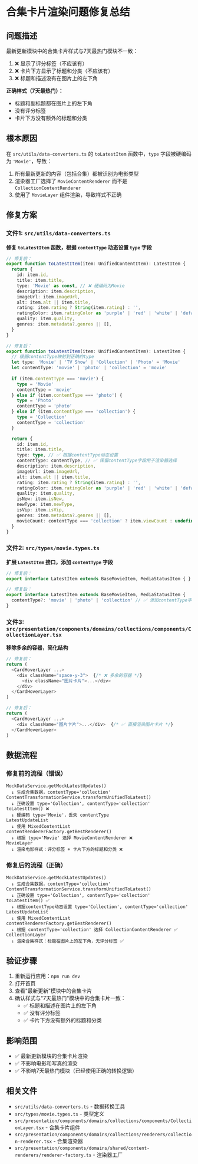 # 合集卡片渲染问题修复总结

## 问题描述
最新更新模块中的合集卡片样式与7天最热门模块不一致：
1. ❌ 显示了评分标签（不应该有）
2. ❌ 卡片下方显示了标题和分类（不应该有）
3. ❌ 标题和描述没有在图片上的左下角

**正确样式（7天最热门）：**
- 标题和副标题都在图片上的左下角
- 没有评分标签
- 卡片下方没有额外的标题和分类

## 根本原因
在 `src/utils/data-converters.ts` 的 `toLatestItem` 函数中，`type` 字段被硬编码为 `'Movie'`，导致：
1. 所有最新更新的内容（包括合集）都被识别为电影类型
2. 渲染器工厂选择了 `MovieContentRenderer` 而不是 `CollectionContentRenderer`
3. 使用了 `MovieLayer` 组件渲染，导致样式不正确

## 修复方案

### 文件1: `src/utils/data-converters.ts`
**修复 `toLatestItem` 函数，根据 `contentType` 动态设置 `type` 字段**

```typescript
// 修复前：
export function toLatestItem(item: UnifiedContentItem): LatestItem {
  return {
    id: item.id,
    title: item.title,
    type: 'Movie' as const, // ❌ 硬编码为Movie
    description: item.description,
    imageUrl: item.imageUrl,
    alt: item.alt || item.title,
    rating: item.rating ? String(item.rating) : '',
    ratingColor: item.ratingColor as 'purple' | 'red' | 'white' | 'default' | undefined,
    quality: item.quality,
    genres: item.metadata?.genres || [],
  }
}

// 修复后：
export function toLatestItem(item: UnifiedContentItem): LatestItem {
  // 根据contentType映射到正确的type
  let type: 'Movie' | 'TV Show' | 'Collection' | 'Photo' = 'Movie'
  let contentType: 'movie' | 'photo' | 'collection' = 'movie'
  
  if (item.contentType === 'movie') {
    type = 'Movie'
    contentType = 'movie'
  } else if (item.contentType === 'photo') {
    type = 'Photo'
    contentType = 'photo'
  } else if (item.contentType === 'collection') {
    type = 'Collection'
    contentType = 'collection'
  }

  return {
    id: item.id,
    title: item.title,
    type: type, // ✅ 根据contentType动态设置
    contentType: contentType, // ✅ 保留contentType字段用于渲染器选择
    description: item.description,
    imageUrl: item.imageUrl,
    alt: item.alt || item.title,
    rating: item.rating ? String(item.rating) : '',
    ratingColor: item.ratingColor as 'purple' | 'red' | 'white' | 'default' | undefined,
    quality: item.quality,
    isNew: item.isNew,
    newType: item.newType,
    isVip: item.isVip,
    genres: item.metadata?.genres || [],
    movieCount: contentType === 'collection' ? item.viewCount : undefined,
  }
}
```

### 文件2: `src/types/movie.types.ts`
**扩展 `LatestItem` 接口，添加 `contentType` 字段**

```typescript
// 修复前：
export interface LatestItem extends BaseMovieItem, MediaStatusItem { }

// 修复后：
export interface LatestItem extends BaseMovieItem, MediaStatusItem {
  contentType?: 'movie' | 'photo' | 'collection' // ✅ 添加contentType字段用于渲染器选择
}
```

### 文件3: `src/presentation/components/domains/collections/components/CollectionLayer.tsx`
**移除多余的容器，简化结构**

```typescript
// 修复前：
return (
  <CardHoverLayer ...>
    <div className="space-y-3">  {/* ❌ 多余的容器 */}
      <div className="图片卡片">...</div>
    </div>
  </CardHoverLayer>
)

// 修复后：
return (
  <CardHoverLayer ...>
    <div className="图片卡片">...</div>  {/* ✅ 直接渲染图片卡片 */}
  </CardHoverLayer>
)
```

## 数据流程

### 修复前的流程（错误）
```
MockDataService.getMockLatestUpdates()
  ↓ 生成合集数据，contentType='collection'
ContentTransformationService.transformUnifiedToLatest()
  ↓ 正确设置 type='Collection', contentType='collection'
toLatestItem() ❌
  ↓ 硬编码 type='Movie'，丢失 contentType
LatestUpdateList
  ↓ 使用 MixedContentList
contentRendererFactory.getBestRenderer()
  ↓ 根据 type='Movie' 选择 MovieContentRenderer ❌
MovieLayer
  ↓ 渲染电影样式：评分标签 + 卡片下方的标题和分类 ❌
```

### 修复后的流程（正确）
```
MockDataService.getMockLatestUpdates()
  ↓ 生成合集数据，contentType='collection'
ContentTransformationService.transformUnifiedToLatest()
  ↓ 正确设置 type='Collection', contentType='collection'
toLatestItem() ✅
  ↓ 根据contentType动态设置 type='Collection', contentType='collection'
LatestUpdateList
  ↓ 使用 MixedContentList
contentRendererFactory.getBestRenderer()
  ↓ 根据 contentType='collection' 选择 CollectionContentRenderer ✅
CollectionLayer
  ↓ 渲染合集样式：标题在图片上的左下角，无评分标签 ✅
```

## 验证步骤
1. 重新运行应用：`npm run dev`
2. 打开首页
3. 查看"最新更新"模块中的合集卡片
4. 确认样式与"7天最热门"模块中的合集卡片一致：
   - ✅ 标题和描述在图片上的左下角
   - ✅ 没有评分标签
   - ✅ 卡片下方没有额外的标题和分类

## 影响范围
- ✅ 最新更新模块的合集卡片渲染
- ✅ 不影响电影和写真的渲染
- ✅ 不影响7天最热门模块（已经使用正确的转换逻辑）

## 相关文件
- `src/utils/data-converters.ts` - 数据转换工具
- `src/types/movie.types.ts` - 类型定义
- `src/presentation/components/domains/collections/components/CollectionLayer.tsx` - 合集卡片组件
- `src/presentation/components/domains/collections/renderers/collection-renderer.tsx` - 合集渲染器
- `src/presentation/components/domains/shared/content-renderers/renderer-factory.ts` - 渲染器工厂
